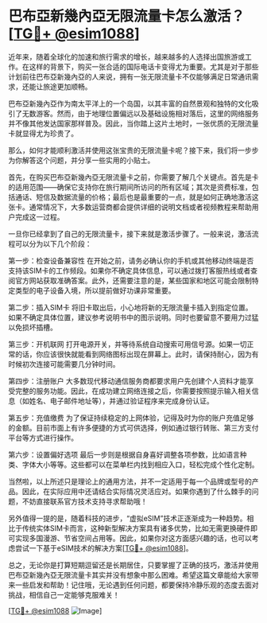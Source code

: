 # 巴布亞新幾內亞无限流量卡怎么激活？[[TG💪+ @esim1088](https://t.me/s/esim1088)]

近年来，随着全球化的加速和旅行需求的增长，越来越多的人选择出国旅游或工作。在这样的背景下，购买一张合适的国际电话卡变得尤为重要。尤其是对于那些计划前往巴布亞新幾內亞的人来说，拥有一张无限流量卡不仅能够满足日常通讯需求，还能让旅途更加顺畅。

巴布亞新幾內亞作为南太平洋上的一个岛国，以其丰富的自然景观和独特的文化吸引了无数游客。然而，由于地理位置偏远以及基础设施相对落后，这里的网络服务并不像其他发达国家那样普及。因此，当你踏上这片土地时，一张优质的无限流量卡就显得尤为珍贵了。

那么，如何才能顺利激活并使用这张宝贵的无限流量卡呢？接下来，我们将一步步为你解答这个问题，并分享一些实用的小贴士。

首先，在购买巴布亞新幾內亞无限流量卡之前，你需要了解几个关键点。首先是卡的适用范围——确保它支持你在旅行期间所访问的所有区域；其次是资费标准，包括通话、短信及数据流量的价格；最后也是最重要的一点，就是如何正确地激活这张卡。通常情况下，大多数运营商都会提供详细的说明文档或者视频教程来帮助用户完成这一过程。

一旦你已经拿到了自己的无限流量卡，接下来就是激活步骤了。一般来说，激活流程可以分为以下几个阶段：

第一步：检查设备兼容性
在开始之前，请务必确认你的手机或其他移动终端是否支持该SIM卡的工作频段。如果你不确定具体信息，可以通过拨打客服热线或者查阅官方网站获取准确答案。此外，还需要注意的是，某些国家和地区可能会限制特定类型的电子设备入境，所以提前做好功课非常重要。

第二步：插入SIM卡
将旧卡取出后，小心地将新的无限流量卡插入到指定位置。如果不确定具体位置，建议参考说明书中的图示说明。同时也要留意不要用力过猛以免损坏插槽。

第三步：开机联网
打开电源开关，并等待系统自动搜索可用信号源。如果一切正常的话，你应该很快就能看到网络图标出现在屏幕上。此时，请保持耐心，因为有时候初次连接可能需要几分钟时间。

第四步：注册账户
大多数现代移动通信服务商都要求用户先创建个人资料才能享受完整的服务功能。因此，在成功建立网络连接之后，你需要按照提示输入相关信息（如姓名、电子邮件地址等），并通过验证程序来完成身份认证。

第五步：充值缴费
为了保证持续稳定的上网体验，记得及时为你的账户充值足够的金额。目前市面上有许多便捷的方式可供选择，例如通过银行转账、第三方支付平台等方式进行操作。

第六步：设置偏好选项
最后一步则是根据自身喜好调整各项参数，比如语言种类、字体大小等等。这些都可以在菜单栏内找到相应入口，轻松完成个性化定制。

当然啦，以上所述只是理论上的通用方法，并不一定适用于每一个品牌或型号的产品。因此，在实际应用中还请结合实际情况灵活应对。如果你遇到了什么棘手的问题，不妨直接联系官方技术支持寻求帮助哦！

另外值得一提的是，随着科技的进步，“虚拟eSIM”技术正逐渐成为一种趋势。相比于传统实体SIM卡而言，这种新型解决方案具有诸多优势，比如无需更换硬件即可实现多国漫游、节省空间占用等。因此，如果你对这方面感兴趣的话，也可以考虑尝试一下基于eSIM技术的解决方案[[TG💪+ @esim1088](https://t.me/s/esim1088)]。

总之，无论你是打算短期逗留还是长期居住，只要掌握了正确的技巧，激活并使用巴布亞新幾內亞无限流量卡其实并没有想象中那么困难。希望这篇文章能给大家带来一些启发和帮助！记住哦，无论遇到任何问题，都要保持冷静乐观的态度去面对挑战，相信自己一定能够克服难关！

[[TG💪+ @esim1088](https://t.me/s/esim1088) ![Image](https://i.postimg.cc/4NQfJmqS/Snipaste-2025-05-13-00-14-12.png)]